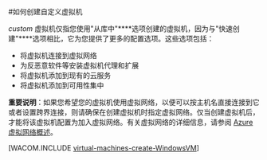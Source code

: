 <properties linkid="manage-linux-howto-custom-create-vm" urlDisplayName="Custom create a VM" pageTitle="在 Azure 中自定义创建运行 Linux 的虚拟机" metaKeywords="Azure custom vm, creating custom vm" description="了解如何在 Azure 中创建自定义虚拟机。" metaCanonical="/manage/windows/how-to-guides/custom-create-a-vm/" services="virtual-machines" documentationCenter="" title="" authors="kathydav" solutions="" manager="dongill" editor="tysonn" />
<tags ms.service="virtual-machines"
    ms.date="03/13/2015"
    wacn.date="04/11/2015"
    />


#如何创建自定义虚拟机

*custom* 虚拟机仅指您使用"从库中"****选项创建的虚拟机，因为与"快速创建"****选项相比，它为您提供了更多的配置选项。这些选项包括：

- 将虚拟机连接到虚拟网络
- 为反恶意软件等安装虚拟机代理和扩展 
- 将虚拟机添加到现有的云服务 
- 将虚拟机添加到可用性集中

**重要说明**：如果您希望您的虚拟机使用虚拟网络，以便可以按主机名直接连接到它或者设置跨界连接，则请确保在创建虚拟机时指定虚拟网络。仅当创建虚拟机后，才能将该虚拟机配置为加入虚拟网络。有关虚拟网络的详细信息，请参阅 [Azure 虚拟网络概述](https://msdn.microsoft.com/zh-CN/library/azure/jj156007.aspx)。

[WACOM.INCLUDE [virtual-machines-create-WindowsVM](../includes/virtual-machines-create-WindowsVM.md)]


